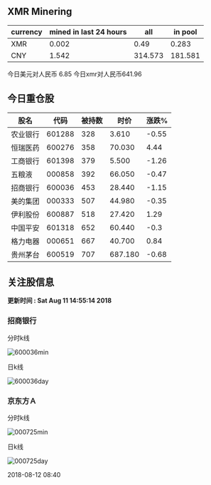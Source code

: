 ## XMR Minering

|currency|mined in last 24 hours|all|in pool|
|---|---|---|---|
|XMR|0.002|0.49|0.283|
|CNY|1.542|314.573|181.581|

今日美元对人民币 6.85	今日xmr对人民币641.96


## 今日重仓股 

|股名|代码|被持数|时价|涨跌%|
|---|---|---|---|---|
|农业银行|601288|328|3.610|-0.55|
|恒瑞医药|600276|358|70.030|4.44|
|工商银行|601398|379|5.500|-1.26|
|五粮液|000858|392|66.050|-0.47|
|招商银行|600036|453|28.440|-1.15|
|美的集团|000333|507|44.980|-0.35|
|伊利股份|600887|518|27.420|1.29|
|中国平安|601318|652|60.440|-0.3|
|格力电器|000651|667|40.700|0.84|
|贵州茅台|600519|707|687.180|-0.68|

## 关注股信息
**更新时间 : Sat Aug 11 14:55:14 2018**
### 招商银行 
分时k线

![600036min](http://image.sinajs.cn/newchart/min/n/sh600036.gif)

日k线

![600036day](http://image.sinajs.cn/newchart/daily/n/sh600036.gif)

### 京东方Ａ 
分时k线

![000725min](http://image.sinajs.cn/newchart/min/n/sz000725.gif)

日k线

![000725day](http://image.sinajs.cn/newchart/daily/n/sz000725.gif)

2018-08-12 08:40